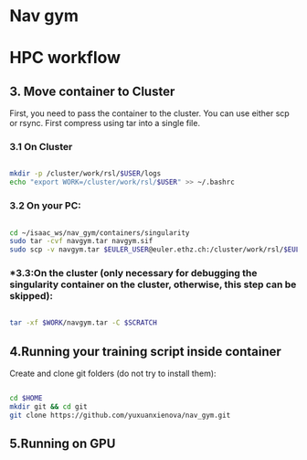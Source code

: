 # Nav gym

# HPC workflow

## 3. Move container to Cluster
First, you need to pass the container to the cluster. You can use either scp or rsync. First compress using tar into a single file.

### 3.1 On Cluster

```bash

mkdir -p /cluster/work/rsl/$USER/logs
echo "export WORK=/cluster/work/rsl/$USER" >> ~/.bashrc

```

### 3.2 On your PC:

```bash

cd ~/isaac_ws/nav_gym/containers/singularity
sudo tar -cvf navgym.tar navgym.sif
sudo scp -v navgym.tar $EULER_USER@euler.ethz.ch:/cluster/work/rsl/$EULER_USER

```

### *3.3:On the cluster (only necessary for debugging the singularity container on the cluster, otherwise, this step can be skipped):

```bash

tar -xf $WORK/navgym.tar -C $SCRATCH

```

## 4.Running your training script inside container
Create and clone git folders (do not try to install them):

```bash

cd $HOME
mkdir git && cd git
git clone https://github.com/yuxuanxienova/nav_gym.git

```

## 5.Running on GPU



